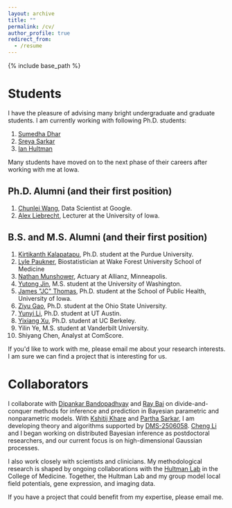 ```yaml
---
layout: archive
title: ""
permalink: /cv/
author_profile: true
redirect_from:
  - /resume
---
```


{% include base_path %}


Students
======

I have the pleasure of advising many bright undergraduate and graduate students. I am currently working with following Ph.D. students:

1. [Sumedha Dhar](https://stat.uiowa.edu/people)
2. [Sreya Sarkar](https://stat.uiowa.edu/people)
2. [Ian Hultman](https://stat.uiowa.edu/people)

Many students have moved on to the next phase of their careers after working with me at Iowa. 

Ph.D. Alumni (and their first position)
------
1. [Chunlei Wang](https://www.linkedin.com/in/chunlei-wang-44966318b), Data Scientist at Google.
2. [Alex Liebrecht](https://stat.uiowa.edu/people), Lecturer at the University of Iowa.
 

B.S. and M.S. Alumni (and their first position)
------
1. [Kirtikanth Kalapatapu](https://www.linkedin.com/in/kirtikanth-k-80173515b/), Ph.D. student at the Purdue University.
1. [Lyle Paukner](https://www.linkedin.com/in/lyle-paukner-9ba1931a9/), Biostatistician at Wake Forest University School of Medicine
1. [Nathan Munshower](https://www.linkedin.com/in/nathan-munshower/), Actuary at Allianz, Minneapolis.
1. [Yutong Jin](https://www.linkedin.com/in/yutong-jin-b3666a1b7/), M.S. student at the University of Washington.
1. [James "JC" Thomas](https://stat.uiowa.edu/people), Ph.D. student at the School of Public Health, University of Iowa.
1. [Ziyu Gao](https://stat.osu.edu/), Ph.D. student at the Ohio State University.
1. [Yunyi Li](https://www.mccombs.utexas.edu/PhD/Areas-of-Study/IROM), Ph.D. student at UT Austin.
1. [Yixiang Xu](https://dlab.berkeley.edu/people/yixiang-xu), Ph.D. student at UC Berkeley.
2. Yilin Ye, M.S. student at Vanderbilt University.
3. Shiyang Chen, Analyst at ComScore.

If you'd like to work with me, please email me about your research interests.  I am sure we can find a project that is interesting for us. 

Collaborators
======

I collaborate with [Dipankar Bandopadhyay](https://www.people.vcu.edu/~dbandyop/) and [Ray Bai](http://raybai.net/) on divide-and-conquer methods for inference and prediction in Bayesian parametric and nonparametric models. With [Kshitij Khare](http://users.stat.ufl.edu/~kdkhare/) and [Partha Sarkar](https://www.linkedin.com/in/partha-sarkar-78a6b5a5/), I am developing theory and algorithms supported by [DMS-2506058](https://www.nsf.gov/awardsearch/showAward?AWD_ID=2506058&HistoricalAwards=false). [Cheng Li](http://blog.nus.edu.sg/stalic/) and I began working on distributed Bayesian inference as postdoctoral researchers, and our current focus is on high-dimensional Gaussian processes.

I also work closely with scientists and clinicians. My methodological research is shaped by ongoing collaborations with the [Hultman Lab](https://hultman.lab.uiowa.edu/) in the College of Medicine. Together, the Hultman Lab and my group model local field potentials, gene expression, and imaging data.

If you have a project that could benefit from my expertise, please email me.

